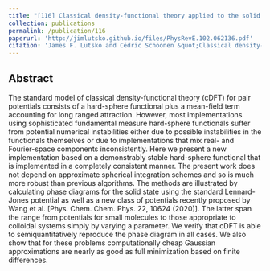 ```yaml
---
title: "[116] Classical density-functional theory applied to the solid state"
collection: publications
permalink: /publication/116
paperurl: 'http://jimlutsko.github.io/files/PhysRevE.102.062136.pdf'
citation: 'James F. Lutsko and Cédric Schoonen &quot;Classical density-functional theory applied to the solid state&quot;, <i>Phys. Rev. E</i>, doi:10.1103/PhysRevE.102.062136,  (2020)'
---
```

Abstract
---
The standard model of classical density-functional theory (cDFT) for pair potentials consists of a hard-sphere functional plus a mean-field term accounting for long ranged attraction. However, most implementations using sophisticated fundamental measure hard-sphere functionals suffer from potential numerical instabilities either due to possible instabilities in the functionals themselves or due to implementations that mix real- and Fourier-space components inconsistently. Here we present a new implementation based on a demonstrably stable hard-sphere functional that is implemented in a completely consistent manner. The present work does not depend on approximate spherical integration schemes and so is much more robust than previous algorithms. The methods are illustrated by calculating phase diagrams for the solid state using the standard Lennard-Jones potential as well as a new class of potentials recently proposed by Wang et al. [Phys. Chem. Chem. Phys. 22, 10624 (2020)]. The latter span the range from potentials for small molecules to those appropriate to colloidal systems simply by varying a parameter. We verify that cDFT is able to semiquantitatively reproduce the phase diagram in all cases. We also show that for these problems computationally cheap Gaussian approximations are nearly as good as full minimization based on finite differences.


